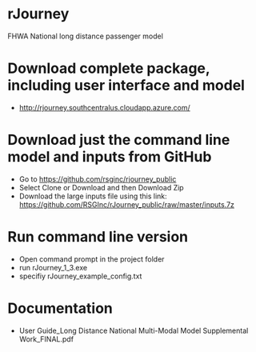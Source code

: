 # rJourney
FHWA National long distance passenger model

# Download complete package, including user interface and model
  - http://rjourney.southcentralus.cloudapp.azure.com/

# Download just the command line model and inputs from GitHub
  - Go to https://github.com/rsginc/rjourney_public
  - Select Clone or Download and then Download Zip
  - Download the large inputs file using this link: https://github.com/RSGInc/rJourney_public/raw/master/inputs.7z

# Run command line version
  - Open command prompt in the project folder
  - run rJourney_1_3.exe
  - specifiy rJourney_example_config.txt

# Documentation 
  - User Guide_Long Distance National Multi-Modal Model Supplemental Work_FINAL.pdf
